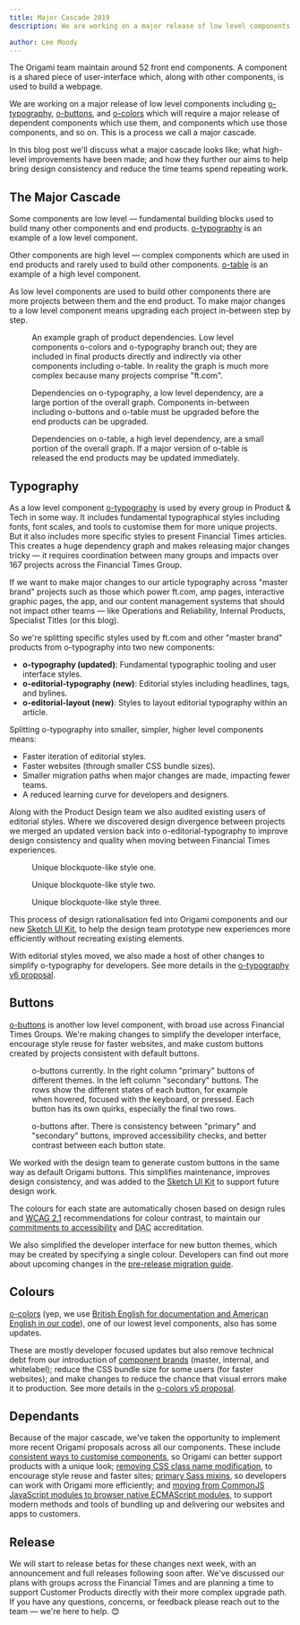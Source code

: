 ```yaml
---
title: Major Cascade 2019
description: We are working on a major release of low level components like o-typography. In this post we'll discuss what improvements are being made and how they further our aims to help bring design consistency and reduce the time teams spend repeating work.

author: Lee Moody
---
```


The Origami team maintain around 52 front end components. A component is a shared piece of user-interface which, along with other components, is used to build a webpage.

We are working on a major release of low level components including [o-typography](https://registry.origami.ft.com/components/o-typography), [o-buttons](https://registry.origami.ft.com/components/o-buttons), and [o-colors](https://registry.origami.ft.com/components/o-colors) which will require a major release of dependent components which use them, and components which use those components, and so on. This is a process we call a major cascade.

In this blog post we'll discuss what a major cascade looks like; what high-level improvements have been made; and how they further our aims to help bring design consistency and reduce the time teams spend repeating work.

## The Major Cascade

Some components are low level &#8212; fundamental building blocks used to build many other components and end products. [o-typography](https://registry.origami.ft.com/components/o-typography) is an example of a low level component.

Other components are high level &#8212; complex components which are used in end products and rarely used to build other components. [o-table](https://registry.origami.ft.com/components/o-table) is an example of a high level component.

As low level components are used to build other components there are more projects between them and the end product. To make major changes to a low level component means upgrading each project in-between step by step.

<figure>
	<img alt="" src="/assets/images/2019-10-31-major-cascade/all-graph.svg" />
	<figcaption class="o-typography-caption">
        An example graph of product dependencies. Low level components o-colors and o-typography branch out; they are included in final products directly and indirectly via other components including o-table. In reality the graph is much more complex because many projects comprise "ft.com".
	</figcaption>
</figure>

<figure>
	<img alt="" src="/assets/images/2019-10-31-major-cascade/typography-graph.svg" />
	<figcaption class="o-typography-caption">
        Dependencies on o-typography, a low level dependency, are a large portion of the overall graph. Components in-between including o-buttons and o-table must be upgraded before the end products can be upgraded.
	</figcaption>
</figure>

<figure>
	<img alt="" src="/assets/images/2019-10-31-major-cascade/table-graph.svg" />
	<figcaption class="o-typography-caption">
        Dependencies on o-table, a high level dependency, are a small portion of the overall graph. If a major version of o-table is released the end products may be updated immediately.
	</figcaption>
</figure>

## Typography

As a low level component [o-typography](https://registry.origami.ft.com/components/o-typography) is used by every group in Product & Tech in some way. It includes fundamental typographical styles including fonts, font scales, and tools to customise them for more unique projects. But it also includes more specific styles to present Financial Times articles. This creates a huge dependency graph and makes releasing major changes tricky &#8212; it requires coordination between many groups and impacts over 167 projects across the Financial Times Group.

If we want to make major changes to our article typography across "master brand" projects such as those which power ft.com, amp pages, interactive graphic pages, the app, and our content management systems that should not impact other teams &#8212; like Operations and Reliability, Internal Products, Specialist Titles (or this blog).

So we're splitting specific styles used by ft.com and other "master brand" products from o-typography into two new components:

- **o-typography (updated)**: Fundamental typographic tooling and user interface styles.
- **o-editorial-typography (new)**: Editorial styles including headlines, tags, and bylines.
- **o-editorial-layout (new)**: Styles to layout editorial typography within an article.

Splitting o-typography into smaller, simpler, higher level components means:

- Faster iteration of editorial styles.
- Faster websites (through smaller CSS bundle sizes).
- Smaller migration paths when major changes are made, impacting fewer teams.
- A reduced learning curve for developers and designers.

Along with the Product Design team we also audited existing users of editorial styles. Where we discovered design divergence between projects we merged an updated version back into o-editorial-typography to improve design consistency and quality when moving between Financial Times experiences.

<figure>
	<img alt="" src="https://www.ft.com/__origami/service/image/v2/images/raw/https://origami.ft.com/assets/images/2019-10-31-major-cascade/blockquote-1.png?source=origami" />
	<figcaption class="o-typography-caption">
        Unique blockquote-like style one.
	</figcaption>
</figure>

<figure>
	<img alt="" src="https://www.ft.com/__origami/service/image/v2/images/raw/https://origami.ft.com/assets/images/2019-10-31-major-cascade/blockquote-2.png?source=origami" />
	<figcaption class="o-typography-caption">
        Unique blockquote-like style two.
	</figcaption>
</figure>

<figure>
	<img alt="" src="https://www.ft.com/__origami/service/image/v2/images/raw/https://origami.ft.com/assets/images/2019-10-31-major-cascade/blockquote-3.png?source=origami" />
	<figcaption class="o-typography-caption">
        Unique blockquote-like style three.
	</figcaption>
</figure>

This process of design rationalisation fed into Origami components and our new [Sketch UI Kit](https://medium.com/ft-product-technology/ft-design-basics-1-why-we-finally-built-a-ui-kit-850e98b127bf), to help the design team prototype new experiences more efficiently without recreating existing elements.

With editorial styles moved, we also made a host of other changes to simplify o-typography for developers. See more details in the [o-typography v6 proposal](https://github.com/Financial-Times/o-typography/issues/203).

## Buttons

[o-buttons](https://registry.origami.ft.com/components/o-buttons) is another low level component, with broad use across Financial Times Groups. We're making changes to simplify the developer interface, encourage style reuse for faster websites, and make custom buttons created by projects consistent with default buttons.

<figure>
	<img alt="" src="https://www.ft.com/__origami/service/image/v2/images/raw/https://origami.ft.com/assets/images/2019-10-31-major-cascade/buttons-before.png?source=origami" />
	<figcaption class="o-typography-caption">
        o-buttons currently. In the right column "primary" buttons of different themes. In the left column "secondary" buttons. The rows show the different states of each button, for example when hovered, focused with the keyboard, or pressed. Each button has its own quirks, especially the final two rows.
	</figcaption>
</figure>


<figure>
	<img alt="" src="https://www.ft.com/__origami/service/image/v2/images/raw/https://origami.ft.com/assets/images/2019-10-31-major-cascade/buttons-after.png?source=origami" />
	<figcaption class="o-typography-caption">
        o-buttons after. There is consistency between "primary" and "secondary" buttons, improved accessibility checks, and better contrast between each button state.
	</figcaption>
</figure>


We worked with the design team to generate custom buttons in the same way as default Origami buttons. This simplifies maintenance, improves design consistency, and was added to the [Sketch UI Kit](https://medium.com/ft-product-technology/ft-design-basics-1-why-we-finally-built-a-ui-kit-850e98b127bf) to support future design work.

The colours for each state are automatically chosen based on design rules and [WCAG 2.1](https://www.w3.org/TR/WCAG21/) recommendations for colour contrast, to maintain our [commitments to accessibility](https://www.ft.com/accessibility) and <abbr title="Digital Accessibility Centre">DAC</abbr> accreditation.

We also simplified the developer interface for new button themes, which may be created by specifying a single colour. Developers can find out more about upcoming changes in the [pre-release migration guide](https://github.com/Financial-Times/o-buttons/blob/d5d4e15e060aa897e3c870f717840ce1b48b4828/MIGRATION.md).

## Colours

[o-colors](https://registry.origami.ft.com/components/o-colors) (yep, we use [British English for documentation and American English in our code](https://origami.ft.com/docs/principles/tone-and-language/#use-british-english-for-documentation)), one of our lowest level components, also has some updates.

These are mostly developer focused updates but also remove technical debt from our introduction of [component brands](https://origami.ft.com/docs/components/branding/) (master, internal, and whitelabel); reduce the CSS bundle size for some users (for faster websites); and make changes to reduce the chance that visual errors make it to production. See more details in the [o-colors v5 proposal](https://github.com/Financial-Times/o-colors/issues/198).

## Dependants

Because of the major cascade, we've taken the opportunity to implement more recent Origami proposals across all our components. These include [consistent ways to customise components](https://github.com/Financial-Times/origami-proposals/issues/14), so Origami can better support products with a unique look; [removing CSS class name modification](https://github.com/Financial-Times/origami-proposals/issues/4), to encourage style reuse and faster sites; [primary Sass mixins](https://github.com/Financial-Times/origami-proposals/issues/6), so developers can work with Origami more efficiently; and [moving from CommonJS JavaScript modules to browser native ECMAScript modules](https://github.com/Financial-Times/origami-build-tools/issues/609), to support modern methods and tools of bundling up and delivering our websites and apps to customers.


## Release

We will start to release betas for these changes next week, with an announcement and full releases following soon after. We've discussed our plans with groups across the Financial Times and are planning a time to support Customer Products directly with their more complex upgrade path. If you have any questions, concerns, or feedback please reach out to the team &#8212; we're here to help. 😊
